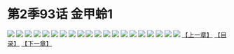 # 第2季93话 金甲蛉1
![](https://s1.baozimh.com/scomic/sanyanxiaotianlu-samanhua/0/546-2n3c/1.jpg)
![](https://s1.baozimh.com/scomic/sanyanxiaotianlu-samanhua/0/546-2n3c/2.jpg)
![](https://s1.baozimh.com/scomic/sanyanxiaotianlu-samanhua/0/546-2n3c/3.jpg)
![](https://s1.baozimh.com/scomic/sanyanxiaotianlu-samanhua/0/546-2n3c/4.jpg)
![](https://s1.baozimh.com/scomic/sanyanxiaotianlu-samanhua/0/546-2n3c/5.jpg)
![](https://s1.baozimh.com/scomic/sanyanxiaotianlu-samanhua/0/546-2n3c/6.jpg)
![](https://s1.baozimh.com/scomic/sanyanxiaotianlu-samanhua/0/546-2n3c/7.jpg)
![](https://s1.baozimh.com/scomic/sanyanxiaotianlu-samanhua/0/546-2n3c/8.jpg)
![](https://s1.baozimh.com/scomic/sanyanxiaotianlu-samanhua/0/546-2n3c/9.jpg)
![](https://s1.baozimh.com/scomic/sanyanxiaotianlu-samanhua/0/546-2n3c/10.jpg)
![](https://s1.baozimh.com/scomic/sanyanxiaotianlu-samanhua/0/546-2n3c/11.jpg)
![](https://s1.baozimh.com/scomic/sanyanxiaotianlu-samanhua/0/546-2n3c/12.jpg)
![](https://s1.baozimh.com/scomic/sanyanxiaotianlu-samanhua/0/546-2n3c/13.jpg)
![](https://s1.baozimh.com/scomic/sanyanxiaotianlu-samanhua/0/546-2n3c/14.jpg)
![](https://s1.baozimh.com/scomic/sanyanxiaotianlu-samanhua/0/546-2n3c/15.jpg)
![](https://s1.baozimh.com/scomic/sanyanxiaotianlu-samanhua/0/546-2n3c/16.jpg)
![](https://s1.baozimh.com/scomic/sanyanxiaotianlu-samanhua/0/546-2n3c/17.jpg)
![](https://s1.baozimh.com/scomic/sanyanxiaotianlu-samanhua/0/546-2n3c/18.jpg)
![](https://s1.baozimh.com/scomic/sanyanxiaotianlu-samanhua/0/546-2n3c/19.jpg)
![](https://s1.baozimh.com/scomic/sanyanxiaotianlu-samanhua/0/546-2n3c/20.jpg)
[【上一章】](./546.md)
[【目录】](./README.md)
[【下一章】](./548.md)
